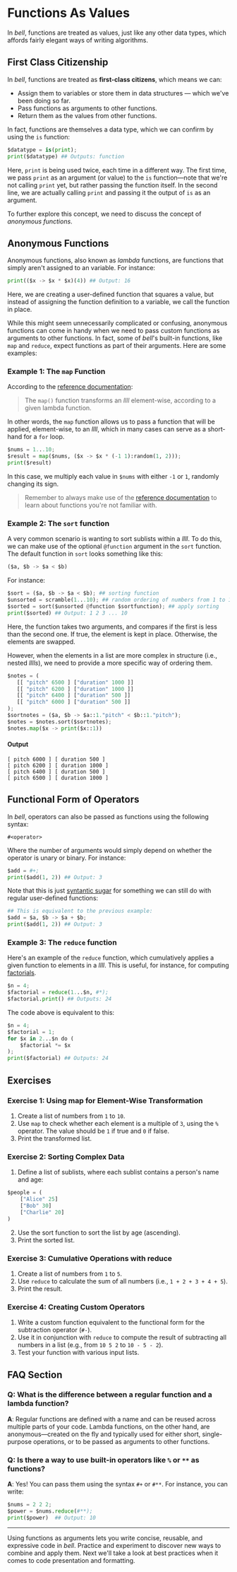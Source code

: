 # Functions As Values

In _bell_, functions are treated as values, just like any other data types, which affords fairly elegant ways of writing algorithms.

## First Class Citizenship

In _bell_, functions are treated as **first-class citizens**, which means we can:

- Assign them to variables or store them in data structures — which we've been doing so far.
- Pass functions as arguments to other functions.
- Return them as the values from other functions.

In fact, functions are themselves a data type, which we can confirm by using the `is` function:

```py
$datatype = is(print);
print($datatype) ## Outputs: function
```

Here, `print` is being used twice, each time in a different way. The first time, we pass `print` as an argument (or value) to the `is` function—note that we're not calling `print` yet, but rather passing the function itself. In the second line, we are actually calling `print` and passing it the output of `is` as an argument.

To further explore this concept, we need to discuss the concept of _anonymous functions_.

## Anonymous Functions

Anonymous functions, also known as _lambda_ functions, are functions that simply aren't assigned to an variable. For instance:

```py
print(($x -> $x * $x)(4)) ## Output: 16
```

Here, we are creating a user-defined function that squares a value, but instead of assigning the function definition to a variable, we call the function in place.

While this might seem unnecessarily complicated or confusing, anonymous functions can come in handy when we need to pass custom functions as arguments to other functions. In fact, some of _bell_'s built-in functions, like `map` and `reduce`, expect functions as part of their arguments. Here are some examples:

### Example 1: The `map` Function

According to the [reference documentation](/#/reference):

> The `map()` function transforms an _llll_ element-wise, according to a given lambda function.

In other words, the `map` function allows us to pass a function that will be applied, element-wise, to an _llll_, which in many cases can serve as a short-hand for a `for` loop.

```py
$nums = 1...10;
$result = map($nums, ($x -> $x * (-1 1):random(1, 2)));
print($result)
```

In this case, we multiply each value in `$nums` with either `-1` or `1`, randomly changing its sign.

> Remember to always make use of the [reference documentation](/#/reference) to learn about functions you're not familiar with.

### Example 2: The `sort` function

A very common scenario is wanting to sort sublists within a _llll_. To do this, we can make use of the optional `@function` argument in the `sort` function. The default function in `sort` looks something like this:

```py
($a, $b -> $a < $b)
```

For instance:

```py
$sort = ($a, $b -> $a < $b); ## sorting function
$unsorted = scramble(1...10); ## random ordering of numbers from 1 to 10
$sorted = sort($unsorted @function $sortfunction); ## apply sorting
print($sorted) ## Output: 1 2 3 ... 10
```

Here, the function takes two arguments, and compares if the first is less than the second one. If true, the element is kept in place. Otherwise, the elements are swapped.

However, when the elements in a list are more complex in structure (i.e., nested _lllls_), we need to provide a more specific way of ordering them.

```py
$notes = (
   [[ "pitch" 6500 ] ["duration" 1000 ]]
   [[ "pitch" 6200 ] ["duration" 1000 ]]
   [[ "pitch" 6400 ] ["duration" 500 ]]
   [[ "pitch" 6000 ] ["duration" 500 ]]
);
$sortnotes = ($a, $b -> $a::1."pitch" < $b::1."pitch");
$notes = $notes.sort($sortnotes);
$notes.map($x -> print($x::1))
```

#### Output

```
[ pitch 6000 ] [ duration 500 ]
[ pitch 6200 ] [ duration 1000 ]
[ pitch 6400 ] [ duration 500 ]
[ pitch 6500 ] [ duration 1000 ]
```

## Functional Form of Operators

In _bell_, operators can also be passed as functions using the following syntax:

```
#<operator>
```

Where the number of arguments would simply depend on whether the operator is unary or binary. For instance:

```py
$add = #+;
print($add(1, 2)) ## Output: 3
```

Note that this is just [syntantic sugar](https://en.wikipedia.org/wiki/Syntactic_sugar) for something we can still do with regular user-defined functions:

```py
## This is equivalent to the previous example:
$add = $a, $b -> $a + $b;
print($add(1, 2)) ## Output: 3
```

### Example 3: The `reduce` function

Here's an example of the `reduce` function, which cumulatively applies a given function to elements in a _llll_. This is useful, for instance, for computing [factorials](https://en.wikipedia.org/wiki/Factorial).

```py
$n = 4;
$factorial = reduce(1...$n, #*);
$factorial.print() ## Outputs: 24
```

The code above is equivalent to this:

```py
$n = 4;
$factorial = 1;
for $x in 2...$n do (
    $factorial *= $x
);
print($factorial) ## Outputs: 24
```

## Exercises

### Exercise 1: Using map for Element-Wise Transformation

1. Create a list of numbers from `1` to `10`.
2. Use `map` to check whether each element is a multiple of `3`, using the `%` operator. The value should be `1` if true and `0` if false.
3. Print the transformed list.

### Exercise 2: Sorting Complex Data

1. Define a list of sublists, where each sublist contains a person's name and age:

```py
$people = (
    ["Alice" 25]
    ["Bob" 30]
    ["Charlie" 20]
)
```

2. Use the sort function to sort the list by age (ascending).
3. Print the sorted list.

### Exercise 3: Cumulative Operations with reduce

1. Create a list of numbers from `1` to `5`.
2. Use `reduce` to calculate the sum of all numbers (i.e., `1 + 2 + 3 + 4 + 5`).
3. Print the result.

### Exercise 4: Creating Custom Operators

1. Write a custom function equivalent to the functional form for the subtraction operator (`#-`).
2. Use it in conjunction with `reduce` to compute the result of subtracting all numbers in a list (e.g., from `10 5 2` to `10 - 5 - 2`).
3. Test your function with various input lists.

## FAQ Section

### Q: What is the difference between a regular function and a lambda function?

**A**: Regular functions are defined with a name and can be reused across multiple parts of your code. Lambda functions, on the other hand, are anonymous—created on the fly and typically used for either short, single-purpose operations, or to be passed as arguments to other functions.

### Q: Is there a way to use built-in operators like `%` or `**` as functions?

**A**: Yes! You can pass them using the syntax `#+` or `#**`. For instance, you can write:

```py
$nums = 2 2 2;
$power = $nums.reduce(#**);
print($power)  ## Output: 10
```

---

Using functions as arguments lets you write concise, reusable, and expressive code in _bell_. Practice and experiment to discover new ways to combine and apply them. Next we'll take a look at best practices when it comes to code presentation and formatting.
